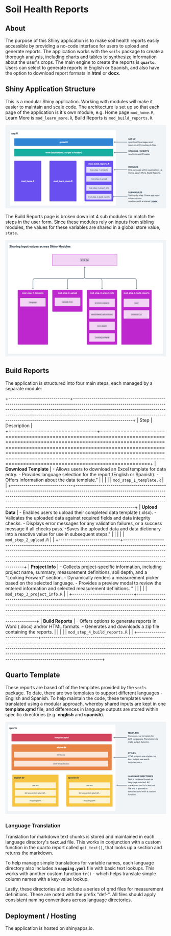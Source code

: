 # Soil Health Reports

## About

The purpose of this Shiny application is to make soil health reports easily accessible by providing a no-code interface for users to upload and generate reports. The application works with the `soils` package to create a thorough analysis, including charts and tables to synthesize information about the user's crops. The main engine to create the reports is **`quarto`.** Users can select to generate reports in English or Spanish, and also have the option to download report formats in **html** or **docx**.

## Shiny Application Structure

This is a modular Shiny application. Working with modules will make it easier to maintain and scale code. The architecture is set up so that each page of the application is it's own module, e.g. Home page `mod_home.R`, Learn More is `mod_learn_more.R`, Build Reports is `mod_build_reports.R`.

![](images/clipboard-3896162950.png)

The Build Reports page is broken down int 4 sub modules to match the steps in the user form. Since these modules rely on inputs from sibling modules, the values for these variables are shared in a global store value, `state`.

![](images/clipboard-1060013026.png)

## Build Reports

The application is structured into four main steps, each managed by a separate module:

+------------------------------+-----------------------------------------------------------------------------------------------------------------------------------------------------------------------------------------------------------------------------------------------------------------------------------------------------------------------------------------------------+
| Step                         | Description                                                                                                                                                                                                                                                                                                                                         |
+==============================+=====================================================================================================================================================================================================================================================================================================================================================+
| **Download Template**        | \- Allows users to download an Excel template for data entry. - Provides language selection for the report (English or Spanish). - Offers information about the data template."                                                                                                                                                                     |
|                              |                                                                                                                                                                                                                                                                                                                                                     |
| `mod_step_1_template.R`      |                                                                                                                                                                                                                                                                                                                                                     |
+------------------------------+-----------------------------------------------------------------------------------------------------------------------------------------------------------------------------------------------------------------------------------------------------------------------------------------------------------------------------------------------------+
| **Upload Data**              | \- Enables users to upload their completed data template (.xlsx). - Validates the uploaded data against required fields and data integrity checks. - Displays error messages for any validation failures, or a success message if all checks pass. -Saves the uploaded data and data dictionary into a reactive value for use in subsequent steps." |
|                              |                                                                                                                                                                                                                                                                                                                                                     |
| `mod_step_2_upload.R`        |                                                                                                                                                                                                                                                                                                                                                     |
+------------------------------+-----------------------------------------------------------------------------------------------------------------------------------------------------------------------------------------------------------------------------------------------------------------------------------------------------------------------------------------------------+
| **Project Info**             | \- Collects project-specific information, including project name, summary, measurement definitions, soil depth, and a "Looking Forward" section. - Dynamically renders a measurement picker based on the selected language. - Provides a preview modal to review the entered information and selected measurement definitions. "                    |
|                              |                                                                                                                                                                                                                                                                                                                                                     |
| `mod_step_3_project_info.R`  |                                                                                                                                                                                                                                                                                                                                                     |
+------------------------------+-----------------------------------------------------------------------------------------------------------------------------------------------------------------------------------------------------------------------------------------------------------------------------------------------------------------------------------------------------+
| **Build Reports**            | \- Offers options to generate reports in Word (.docx) and/or HTML formats. - Generates and downloads a zip file containing the reports.                                                                                                                                                                                                             |
|                              |                                                                                                                                                                                                                                                                                                                                                     |
| `mod_step_4_build_reports.R` |                                                                                                                                                                                                                                                                                                                                                     |
+------------------------------+-----------------------------------------------------------------------------------------------------------------------------------------------------------------------------------------------------------------------------------------------------------------------------------------------------------------------------------------------------+

## Quarto Template

These reports are based off of the templates provided by the `soils` package. To date, there are two templates to support different languages - English and Spanish. To help maintain the code, these templates were translated using a modular approach, whereby shared inputs are kept in one **template.qmd** file, and differences in language outputs are stored within specific directories (e.g. **english** and **spanish**).

![](images/clipboard-1574793851.png)

### Language Translation

Translation for markdown text chunks is stored and maintained in each language directory's **`text.md`** file. This works in conjunction with a custom function in the quarto report called `get_text()`, that looks up a section and returns the markdown.

To help manage simple translations for variable names, each language directory also includes a **`mapping.yaml`** file with basic text lookups. This works with another custom function `tr()` - which helps translate simple column names with a key-value lookup.

Lastly, these directories also include a series of qmd files for measurement definitions. These are noted with the prefix "def-". All files should apply consistent naming conventions across language directories.

## Deployment / Hosting

The application is hosted on shinyapps.io.
